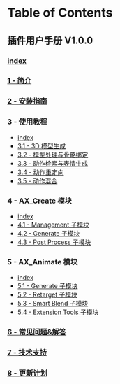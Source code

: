 <!-- TOC -->
# Table of Contents

## 插件用户手册 V1.0.0

### [index](/%E6%8F%92%E4%BB%B6%E7%94%A8%E6%88%B7%E6%89%8B%E5%86%8C%20V1.0.0/)

### [1 - 简介](/%E6%8F%92%E4%BB%B6%E7%94%A8%E6%88%B7%E6%89%8B%E5%86%8C%20V1.0.0/1%20-%20%E7%AE%80%E4%BB%8B/)

### [2 - 安装指南](/%E6%8F%92%E4%BB%B6%E7%94%A8%E6%88%B7%E6%89%8B%E5%86%8C%20V1.0.0/2%20-%20%E5%AE%89%E8%A3%85%E6%8C%87%E5%8D%97/)

### 3 - 使用教程

* [index](/%E6%8F%92%E4%BB%B6%E7%94%A8%E6%88%B7%E6%89%8B%E5%86%8C%20V1.0.0/3%20-%20%E4%BD%BF%E7%94%A8%E6%95%99%E7%A8%8B/)
* [3.1 - 3D 模型生成](/%E6%8F%92%E4%BB%B6%E7%94%A8%E6%88%B7%E6%89%8B%E5%86%8C%20V1.0.0/3%20-%20%E4%BD%BF%E7%94%A8%E6%95%99%E7%A8%8B/3.1%20-%203D%20%E6%A8%A1%E5%9E%8B%E7%94%9F%E6%88%90.md)
* [3.2 - 模型处理与骨骼绑定](/%E6%8F%92%E4%BB%B6%E7%94%A8%E6%88%B7%E6%89%8B%E5%86%8C%20V1.0.0/3%20-%20%E4%BD%BF%E7%94%A8%E6%95%99%E7%A8%8B/3.2%20-%20%E6%A8%A1%E5%9E%8B%E5%A4%84%E7%90%86%E4%B8%8E%E9%AA%A8%E9%AA%BC%E7%BB%91%E5%AE%9A.md)
* [3.3 - 动作检索与表情生成](/%E6%8F%92%E4%BB%B6%E7%94%A8%E6%88%B7%E6%89%8B%E5%86%8C%20V1.0.0/3%20-%20%E4%BD%BF%E7%94%A8%E6%95%99%E7%A8%8B/3.3%20-%20%E5%8A%A8%E4%BD%9C%E6%A3%80%E7%B4%A2%E4%B8%8E%E8%A1%A8%E6%83%85%E7%94%9F%E6%88%90.md)
* [3.4 - 动作重定向](/%E6%8F%92%E4%BB%B6%E7%94%A8%E6%88%B7%E6%89%8B%E5%86%8C%20V1.0.0/3%20-%20%E4%BD%BF%E7%94%A8%E6%95%99%E7%A8%8B/3.4%20-%20%E5%8A%A8%E4%BD%9C%E9%87%8D%E5%AE%9A%E5%90%91.md)
* [3.5 - 动作混合](/%E6%8F%92%E4%BB%B6%E7%94%A8%E6%88%B7%E6%89%8B%E5%86%8C%20V1.0.0/3%20-%20%E4%BD%BF%E7%94%A8%E6%95%99%E7%A8%8B/3.5%20-%20%E5%8A%A8%E4%BD%9C%E6%B7%B7%E5%90%88.md)

### 4 - AX_Create 模块

* [index](/%E6%8F%92%E4%BB%B6%E7%94%A8%E6%88%B7%E6%89%8B%E5%86%8C%20V1.0.0/4%20-%20AX_Create%20%E6%A8%A1%E5%9D%97/)
* [4.1 - Management 子模块](/%E6%8F%92%E4%BB%B6%E7%94%A8%E6%88%B7%E6%89%8B%E5%86%8C%20V1.0.0/4%20-%20AX_Create%20%E6%A8%A1%E5%9D%97/4.1%20-%20Management%20%E5%AD%90%E6%A8%A1%E5%9D%97.md)
* [4.2 - Generate 子模块](/%E6%8F%92%E4%BB%B6%E7%94%A8%E6%88%B7%E6%89%8B%E5%86%8C%20V1.0.0/4%20-%20AX_Create%20%E6%A8%A1%E5%9D%97/4.2%20-%20Generate%20%E5%AD%90%E6%A8%A1%E5%9D%97.md)
* [4.3 - Post Process 子模块](/%E6%8F%92%E4%BB%B6%E7%94%A8%E6%88%B7%E6%89%8B%E5%86%8C%20V1.0.0/4%20-%20AX_Create%20%E6%A8%A1%E5%9D%97/4.3%20-%20Post%20Process%20%E5%AD%90%E6%A8%A1%E5%9D%97.md)

### 5 - AX_Animate 模块

* [index](/%E6%8F%92%E4%BB%B6%E7%94%A8%E6%88%B7%E6%89%8B%E5%86%8C%20V1.0.0/5%20-%20AX_Animate%20%E6%A8%A1%E5%9D%97/)
* [5.1 - Generate 子模块](/%E6%8F%92%E4%BB%B6%E7%94%A8%E6%88%B7%E6%89%8B%E5%86%8C%20V1.0.0/5%20-%20AX_Animate%20%E6%A8%A1%E5%9D%97/5.1%20-%20Generate%20%E5%AD%90%E6%A8%A1%E5%9D%97.md)
* [5.2 - Retarget 子模块](/%E6%8F%92%E4%BB%B6%E7%94%A8%E6%88%B7%E6%89%8B%E5%86%8C%20V1.0.0/5%20-%20AX_Animate%20%E6%A8%A1%E5%9D%97/5.2%20-%20Retarget%20%E5%AD%90%E6%A8%A1%E5%9D%97.md)
* [5.3 - Smart Blend 子模块](/%E6%8F%92%E4%BB%B6%E7%94%A8%E6%88%B7%E6%89%8B%E5%86%8C%20V1.0.0/5%20-%20AX_Animate%20%E6%A8%A1%E5%9D%97/5.3%20-%20Smart%20Blend%20%E5%AD%90%E6%A8%A1%E5%9D%97.md)
* [5.4 - Extension Tools 子模块](/%E6%8F%92%E4%BB%B6%E7%94%A8%E6%88%B7%E6%89%8B%E5%86%8C%20V1.0.0/5%20-%20AX_Animate%20%E6%A8%A1%E5%9D%97/5.4%20-%20Extension%20Tools%20%E5%AD%90%E6%A8%A1%E5%9D%97.md)

### [6 - 常见问题&解答](/%E6%8F%92%E4%BB%B6%E7%94%A8%E6%88%B7%E6%89%8B%E5%86%8C%20V1.0.0/6%20-%20%E5%B8%B8%E8%A7%81%E9%97%AE%E9%A2%98%26%E8%A7%A3%E7%AD%94/)

### [7 - 技术支持](/%E6%8F%92%E4%BB%B6%E7%94%A8%E6%88%B7%E6%89%8B%E5%86%8C%20V1.0.0/7%20-%20%E6%8A%80%E6%9C%AF%E6%94%AF%E6%8C%81/)

### [8 - 更新计划](/%E6%8F%92%E4%BB%B6%E7%94%A8%E6%88%B7%E6%89%8B%E5%86%8C%20V1.0.0/8%20-%20%E6%9B%B4%E6%96%B0%E8%AE%A1%E5%88%92/)
<!-- /TOC -->